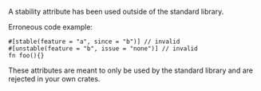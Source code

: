 A stability attribute has been used outside of the standard library.

Erroneous code example:

```compile_fail,E0734
#[stable(feature = "a", since = "b")] // invalid
#[unstable(feature = "b", issue = "none")] // invalid
fn foo(){}
```

These attributes are meant to only be used by the standard library and are
rejected in your own crates.
